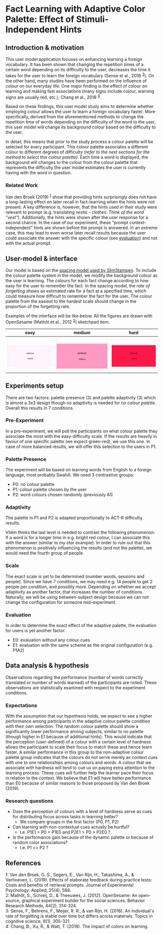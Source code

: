# Fact Learning with Adaptive Color Palette: Effect of Stimuli-Independent Hints

## Introduction & motivation

This user model application focuses on enhancing learning a foreign vocabulary. It has been shown that changing the repetition times of a certain word depending on its difficulty to the user, decreases the time it takes for the user to learn the foreign vocabulary (Sense et al., 2016 <sup>[3](#fn3)</sup>). On the other hand, many studies have been performed on the influence of colour on our everyday life. One major finding is the effect of colour on learning and making fast associations (many signs include colour, warning signs are usually red, etc.), Chang et al., 2018 <sup>[4](#fn4)</sup>. 

Based on these findings, this user model study aims to determine whether employing colour allows the user to learn a foreign vocabulary faster. More specifically, derived from the aforementioned methods to change the repetition time of words depending on the difficulty of the word to the user, this user model will change its background colour based on the difficulty to the user.

In detail, this means that prior to the study process a colour palette will be selected for every participant. This colour palette associates a different colour to different degrees of difficulty _(refer to the next sections for the method to select this colour palette)_. Each time a word is displayed, the background will changes to the colour from the colour palette that represents the difficulty the user model estimates the user is currently having with the word in question.

### Related Work

Van den Broek (2019) <sup>[1](#fn1)</sup> show that providing hints surprisingly does not have a long-lasting effect on later recall in fact-learning when the hints were not present.
A key difference is, however, that the hints used in their study were relevant to prompt (e.g. translating _vestis - clothes_: _Think of the word "vest"_).
Additionally, the hints were shown after the user response for a second chance.
In the case of our experiment, these "prompt context-independent" hints are shown before the prompt is answered.
In an extreme case, this may lead to even worse later recall results because the user could associate the answer with the specific colour (see [evaluation](#evaluation)) and not with the actual prompt.

## User-model & interface

Our model is based on the [spacing model used by SlimStampen](https://github.com/VanRijnLab/user-models-2122). To include the colour palette system in the model, we modify the background colour as the user is learning. The colours for each fact change according to how easy for the user to remember the fact. In the spacing model, the _rate of forgetting_ shows an estimated rate for a fact at a specified time, which could measure how difficult to remember the fact for the user. The colour palette from the easiest to the hardest scale should change in the proportion of the forgetting rate.

Examples of the interface will be like below. All the figures are drawn with OpenSesame (Mathôt et al., 2012 <sup>[2](#fn2)</sup>) sketchpad item.

easy | medium | hard   
:---:|:---:|:---:
![easy](./pic/demo0.jpg) | ![medium](./pic/demo1.jpg) | ![hard](./pic/demo2.jpg)


## Experiments setup

There are two factors: palette presence (3) and palette adaptivity (3) which is almost a 3x3 design though no adaptivity is needed for _no colour palette_.
Overall this results in 7 conditions.

### Pre-Experiment

In a pre-experiment, we will poll the participants on what colour palette they associate the most with the easy-difficulty scale.
If the results are heavily in favour of one specific palette (we expect green-red), we use this one.
In case of more balanced results, we will offer this selection to the users in P1.

### Palette Presence

The experiment will be based on learning words from English to a foreign language, most probably Swahili.
We need 3 contrastive groups:
- P0: no colour palette
- P1: colour palette chosen by the user
- P2: word colours chosen randomly (previously A1)

<!-- - P2: colour palette chosen randomly -->

### Adaptivity

The palette in P1 and P2 is adapted proportionally to ACT-R difficulty results.

<!-- TODO: comment why we did not use static and explicitly dynamic -->

Vilém thinks the last level is needed to contrast the following phenomenon: 
If a word is for a longer time in e.g. bright red colour, I can associate this with the answer (similar to my *star* example).
In order to rule out that this phenomenon is positively influencing the results (and not the palette), we would need the fourth group of people.

### Scale

The exact scale is yet to be determined (number words, sessions and people).
Since we have 7 conditions, we may need e.g. 14 people to get 2 people per condition, and possibly more. 
Depending on whether we accept adaptivity as another factor, that increases the number of conditions.
Naturally, we will be using between-subject design because we can not change the configuration for someone mid-experiment.

### Evaluation

In order to determine the exact effect of the adaptive palette, the evaluation for users is yet another factor.
- E0: evaluation without any colour cues
- E1: evaluation with the same scheme as the original configuration (e.g. P1A2)

<!-- TODO: this part could be within-subject -->

## Data analysis & hypothesis

Observations regarding the performance (number of words correctly translated or number of words learned) of the participants are noted.
These observations are statistically examined with respect to the experiment conditions.

### Expectations

With the assumption that our hypothesis holds, we expect to see a higher performance among participants in the adaptive colour palette condition with their own selection.
The random colour palette should show a significantly lower performance among subjects, similar to no palette (though higher in E1 because of additional hints).
This would indicate that the perception (user-defined) of a colour with a certain level of hardness allows the participant to scale their focus to match these and hence learn faster.
A similar performance in this group to the non-adaptive colour palette group indicates that the colours do not serve merely as context cues with one to one relationships among colours and words. 
A colour that we associate with hardness will tend to cue us on paying extra attention to the learning process.
These cues will further help the learner pace their focus in relation to the context.
We believe that E1 will have better performance than E0 because of similar reasons to those proposed by Van den Broek (2019).

### Research questions

- Does the perception of colours with a level of hardness serve as cues for distributing focus across tasks in learning better?
  - We compare groups in the first factor (P0, P1, P2)
- Can learning with non-contextual cues actually be hurtful?
  - I.e. P1E1 > P0 > P1E0 and P2E1 > P0 > P2E0 ?
- Is the performance gain because of the dynamic palette or because of random color associations?
  - I.e. P1 <> P2 ?
<!-- - 
- Is there a prominent global colour palette associated with the different levels of difficulty?
  - Which of the palettes is preferred (we expect imbalanced distribution)
  - Across the first two factors (P-A), does any lead to the best results as evaluated by either E0 or E1
-->

## References

<a name="fn1">1</a>: Van den Broek, G. S., Segers, E., Van Rijn, H., Takashima, A., & Verhoeven, L. (2019). Effects of elaborate feedback during practice tests: Costs and benefits of retrieval prompts. Journal of Experimental Psychology: Applied, 25(4), 588.  
<a name="fn2">2</a>: Mathôt, S., Schreij, D., & Theeuwes, J. (2012). OpenSesame: An open-source, graphical experiment builder for the social sciences. Behavior Research Methods, 44(2), 314-324.  
<a name="fn3">3</a>: Sense, F., Behrens, F., Meijer, R. R., & van Rijn, H. (2016). An individual's rate of forgetting is stable over time but differs across materials. Topics in cognitive science, 8(1), 305-321.  
<a name="fn4">4</a>: Chang, B., Xu, R., & Watt, T. (2018). The impact of colors on learning.  
